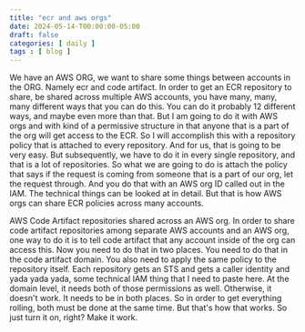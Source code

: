 ```yaml
---
title: "ecr and aws orgs"
date: 2024-05-14-T00:00:00-05:00
draft: false
categories: [ daily ]
tags : [ blog ]
---
```

We have an AWS ORG, we want to share some things between accounts in the ORG. Namely ecr and code artifact.
In order to get an ECR repository to share, be shared across multiple AWS accounts, you have many, many, many different ways that you can do this. You can do it probably 12 different ways, and maybe even more than that. But I am going to do it with AWS orgs and with kind of a permissive structure in that anyone that is a part of the org will get access to the ECR. So I will accomplish this with a repository policy that is attached to every repository. And for us, that is going to be very easy. But subsequently, we have to do it in every single repository, and that is a lot of repositories. So what we are going to do is attach the policy that says if the request is coming from someone that is a part of our org, let the request through. And you do that with an AWS org ID called out in the IAM. The technical things can be looked at in detail. But that is how AWS orgs can share ECR policies across many accounts.

AWS Code Artifact repositories shared across an AWS org. In order to share code artifact repositories among separate AWS accounts and an AWS org, one way to do it is to tell code artifact that any account inside of the org can access this. Now you need to do that in two places. You need to do that in the code artifact domain. You also need to apply the same policy to the repository itself. Each repository gets an STS and gets a caller identity and yada yada yada, some technical IAM thing that I need to paste here. At the domain level, it needs both of those permissions as well. Otherwise, it doesn't work. It needs to be in both places. So in order to get everything rolling, both must be done at the same time. But that's how that works. So just turn it on, right? Make it work.